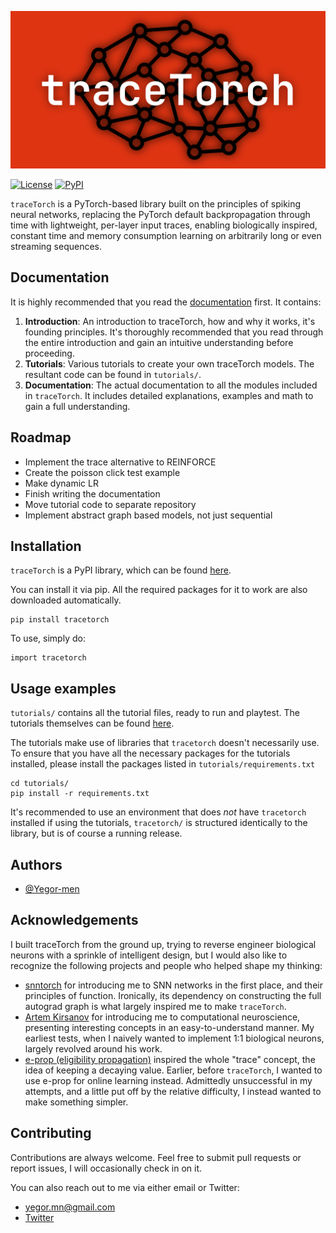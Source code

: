 ![traceTorch Banner](media/tracetorch_banner.png)

[![License](https://img.shields.io/badge/License-Apache%202.0-purple.svg)](https://www.apache.org/licenses/LICENSE-2.0)
[![PyPI](https://img.shields.io/badge/PyPI-v0.2.0-blue.svg)](https://pypi.org/project/tracetorch/)

``traceTorch`` is a PyTorch-based library built on the principles of spiking neural networks, replacing the PyTorch
default backpropagation through time with lightweight, per-layer input traces, enabling biologically inspired, constant
time and memory consumption learning on arbitrarily long or even streaming sequences.

## Documentation

It is highly recommended that you read the [documentation](https://yegor-men.github.io/tracetorch/) first. It contains:

1. **Introduction**: An introduction to traceTorch, how and why it works, it's founding principles. It's thoroughly
   recommended that you read through the entire introduction and gain an intuitive understanding before proceeding.
2. **Tutorials**: Various tutorials to create your own traceTorch models. The resultant code can be found in
   `tutorials/`.
3. **Documentation**: The actual documentation to all the modules included in `traceTorch`. It includes detailed
   explanations, examples and math to gain a full understanding.

## Roadmap

- Implement the trace alternative to REINFORCE
- Create the poisson click test example
- Make dynamic LR
- Finish writing the documentation
- Move tutorial code to separate repository
- Implement abstract graph based models, not just sequential

## Installation

``traceTorch`` is a PyPI library, which can be found [here](https://pypi.org/project/tracetorch/).

You can install it via pip. All the required packages for it to work are also downloaded automatically.

```
pip install tracetorch
```

To use, simply do:

```
import tracetorch
```

## Usage examples

`tutorials/` contains all the tutorial files, ready to run and playtest. The tutorials themselves can be found
[here](https://yegor-men.github.io/tracetorch/tutorials/index.html).

The tutorials make use of libraries that ``tracetorch`` doesn't necessarily use. To ensure that you have all the
necessary packages for the tutorials installed, please install the packages listed in `tutorials/requirements.txt`

```
cd tutorials/
pip install -r requirements.txt
```

It's recommended to use an environment that does _not_ have ``tracetorch`` installed if using the tutorials,
``tracetorch/`` is structured identically to the library, but is of course a running release.

## Authors

- [@Yegor-men](https://github.com/Yegor-men)

## Acknowledgements

I built traceTorch from the ground up, trying to reverse engineer biological neurons with a sprinkle of intelligent
design, but I would also like to recognize the following projects and people who helped shape my thinking:

- [snntorch](https://github.com/jeshraghian/snntorch) for introducing me to SNN networks in the first place, and their
  principles of function. Ironically, its dependency on constructing the full autograd graph is what largely inspired me
  to make ``traceTorch``.
- [Artem Kirsanov](https://www.youtube.com/@ArtemKirsanov) for introducing me to computational neuroscience, presenting
  interesting concepts in an easy-to-understand manner. My earliest tests, when I naively wanted to implement 1:1
  biological neurons, largely revolved around his work.
- [e-prop (eligibility propagation)](https://www.biorxiv.org/content/biorxiv/early/2020/04/16/738385.full.pdf) inspired
  the whole "trace" concept, the idea of keeping a decaying value. Earlier, before ``traceTorch``, I wanted to use
  e-prop for online learning instead. Admittedly unsuccessful in my attempts, and a little put off by the relative
  difficulty, I instead wanted to make something simpler.

## Contributing

Contributions are always welcome. Feel free to submit pull requests or report issues, I will occasionally check in on
it.

You can also reach out to me via either email or Twitter:

- yegor.mn@gmail.com
- [Twitter](https://x.com/Yegor_Men)
